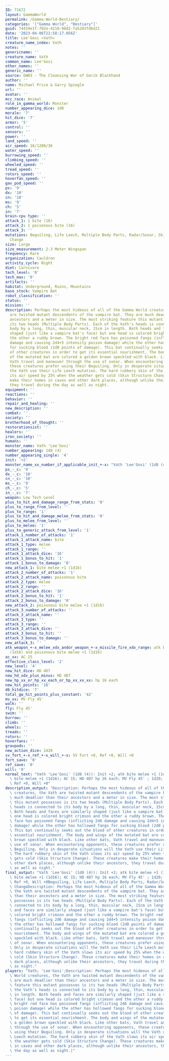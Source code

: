 ```yaml
---
ID: 71672
layout: GammaWorld
permalink: /Gamma-World-Bestiary/
categories: '["Gamma World", "Bestiary"]'
guid: 74419e1f-702e-4210-90d2-fa5203fd6d21
date: '2023-04-06T22:58:17.056Z'
title: Lee'Gosi «Vath»
creature_name_index: Vath
notes: ''
genericname: ''
creature_name: Vath
common_name: Lee'Gosi
other_names: ''
generic_name: ''
source: GW03 - The Cleansing War of Garik Blackhand
author: ''
name: Michael Price & Garry Spiegle
url: ''
avatar: ''
mcc_race: Animal
role_in_gamma_world: Monster
number_appearing_dice: 1d8
morale: '7'
hit_dice: '7'
armor: '5'
control: ''
sensors: ''
power: ''
land_speed: ''
air_speed: 16/1200/36
water_speed: ''
burrowing_speed: ''
climbing_speed: ''
wheeled_speed: ''
tread_speed: ''
rotors_speed: ''
hoverfan_speed: ''
gav_pod_speed: ''
ps: '9'
dx: '10'
cn: '10'
ms: '9'
ch: '5'
in: '7'
brain-cpu type: ''
attack_1: 1 bite (16)
attack_2: 1 poisonous bite (16)
attack_3: ''
mutations: Beguiling, Life Leech, Multiple Body Parts, Radar/Sonar, Skin Structure
  Change
size: Large
size_measurement: 2-3 Meter Wingspan
frequency: Rare
organization: Cauldron
activity_cycle: Night
diet: Carnivore
tech_level: '0'
tech_max: '0'
artifacts: ''
habitat: Underground, Ruins, Mountains
base_stock: Vampire Bat
robot_classification: ''
status: ''
mission: ''
description: Perhaps the most hideous of all of the Gamma World creatures, the Vath
  are twisted mutant descendents of the vampire bat. They are much deadlier than their
  ancestors and a meter in size. The most striking feature this mutant possesses is
  its two heads (Multiple Body Parts). Each of the Vath's heads is connected to its
  body by a long, thin, muscular neck, 15cm in length. Both heads and faces are similarly
  shaped (just like a vampire bat's face) but one head is colored bright crimson and
  the other a ruddy brown. The bright red face has poisoned fangs (inflicting 2d6
  damage and causing 2d4+5 intensity poison damage) while the other has hollowed fangs
  for sucking blood (2d8 points of damage). This bat continually seeks out the blood
  of other creatures in order to get its essential nourishment. The body and wings
  of the mutated bat are colored a golden brown speckled with black. Like other bats,
  Vath travel and maneuver through the use of sonar. When encountering opponents,
  these creatures prefer using their Beguiling. Only in desperate situations will
  the Vath use their Life Leech mutation. The hard rubbery skin of the Vath slows
  its air speed by 25% when the weather gets cold (Skin Structure Change). These creatures
  make their homes in caves and other dark places, although unlike their ancestors,
  they travel during the day as well as night.
equipment: ''
reactions: ''
behavior: ''
repair_and_healing: ''
new_description: ''
combat: ''
society: ''
brotherhood_of_thought: ''
restorationsist: ''
healers: ''
iron_society: ''
humans: ''
monster_name: Vath 'Lee'Gosi'
number_appearing: 1d8 (4)
number_appearing_single: '4'
init: '+2'
monster_name_xx_number_if_applicable_init_+-x: "Vath 'Lee'Gosi' (1d8 (4)): Init +2"
ps_-_c: '9'
dx_-_c: '10'
cn_-_c: '10'
ms_-_c: '9'
ch_-_c: '5'
in_-_c: '7'
weapon: Low Tech Level
plus_to_hit_and_damage_range_from_stats: '0'
plus_to_range_from_level: ''
plus_to_range: '1'
plus_to_hit_and_damage_melee_from_stats: '0'
plus_to_melee_from_level: ''
plus_to_melee: '1'
plus_to_generic_attack_from_level: '1'
attack_1_number_of_attacks: '1'
attack_1_attack_name: bite
attack_1_type: melee
attack_1_range: ''
attack_1_attack_dice: '16'
attack_1_bonus_to_hit: '1'
attack_1_bonus_to_damage: '0'
new_attack_1: bite melee +1 (1d16)
attack_2_number_of_attacks: '1'
attack_2_attack_name: poisonous bite
attack_2_type: melee
attack_2_range: ''
attack_2_attack_dice: '16'
attack_2_bonus_to_hit: '1'
attack_2_bonus_to_damage: '0'
new_attack_2: poisonous bite melee +1 (1d16)
attack_3_number_of_attacks: ''
attack_3_attack_name: ''
attack_3_type: ''
attack_3_range: ''
attack_3_attack_dice: ''
attack_3_bonus_to_hit: ''
attack_3_bonus_to_damage: ''
new_attack_3: ''
atk_weapon_+-x_melee_xdx_andor_weapon_+-x_missile_fire_xdx_range: atk bite melee +1
  (1d16) and poisonous bite melee +1 (1d16)
ac_xx: AC 15
effective_class_level: '2'
new_level: '4'
new_hit_dice: HD 4D7
new_hd_xdx_plus_minus: HD 4D7
new_hp_xx_or_hp_xx_each_or_hp_xx_xx_xx: hp 16 each
new_hit_points: '16'
d6_hitdice: '7'
total_gw_hit_points_plus_constant: '42'
mv_xx: MV Fly 45'
walk: ''
fly: Fly 45'
swim: ''
burrow: ''
climb: ''
wheels: ''
treads: ''
rotors: ''
hoverfans: ''
gravpods: ''
new_action_dice: 1d20
sv_fort_+-x_ref_+-x_will_+-x: SV Fort +0, Ref +0, Will +0
fort_save: '0'
ref_save: '0'
will: '0'
normal_text: "Vath 'Lee'Gosi' (1d8 (4)): Init +2; atk bite melee +1 (1d16) and poisonous\
  \ bite melee +1 (1d16); AC 15; HD 4D7 hp 16 each; MV Fly 45' ; 1d20; SV Fort +0,\
  \ Ref +0, Will +0"
description_output: "Description: Perhaps the most hideous of all of the Gamma World\
  \ creatures, the Vath are twisted mutant descendents of the vampire bat. They are\
  \ much deadlier than their ancestors and a meter in size. The most striking feature\
  \ this mutant possesses is its two heads (Multiple Body Parts). Each of the Vath's\
  \ heads is connected to its body by a long, thin, muscular neck, 15cm in length.\
  \ Both heads and faces are similarly shaped (just like a vampire bat's face) but\
  \ one head is colored bright crimson and the other a ruddy brown. The bright red\
  \ face has poisoned fangs (inflicting 2d6 damage and causing 2d4+5 intensity poison\
  \ damage) while the other has hollowed fangs for sucking blood (2d8 points of damage).\
  \ This bat continually seeks out the blood of other creatures in order to get its\
  \ essential nourishment. The body and wings of the mutated bat are colored a golden\
  \ brown speckled with black. Like other bats, Vath travel and maneuver through the\
  \ use of sonar. When encountering opponents, these creatures prefer using their\
  \ Beguiling. Only in desperate situations will the Vath use their Life Leech mutation.\
  \ The hard rubbery skin of the Vath slows its air speed by 25% when the weather\
  \ gets cold (Skin Structure Change). These creatures make their homes in caves and\
  \ other dark places, although unlike their ancestors, they travel during the day\
  \ as well as night."
final_output: "Vath 'Lee'Gosi' (1d8 (4)): Init +2; atk bite melee +1 (1d16) and poisonous\
  \ bite melee +1 (1d16); AC 15; HD 4D7 hp 16 each; MV Fly 45' ; 1d20; SV Fort +0,\
  \ Ref +0, Will +0Beguiling, Life Leech, Multiple Body Parts, Radar/Sonar, Skin Structure\
  \ ChangeDescription: Perhaps the most hideous of all of the Gamma World creatures,\
  \ the Vath are twisted mutant descendents of the vampire bat. They are much deadlier\
  \ than their ancestors and a meter in size. The most striking feature this mutant\
  \ possesses is its two heads (Multiple Body Parts). Each of the Vath's heads is\
  \ connected to its body by a long, thin, muscular neck, 15cm in length. Both heads\
  \ and faces are similarly shaped (just like a vampire bat's face) but one head is\
  \ colored bright crimson and the other a ruddy brown. The bright red face has poisoned\
  \ fangs (inflicting 2d6 damage and causing 2d4+5 intensity poison damage) while\
  \ the other has hollowed fangs for sucking blood (2d8 points of damage). This bat\
  \ continually seeks out the blood of other creatures in order to get its essential\
  \ nourishment. The body and wings of the mutated bat are colored a golden brown\
  \ speckled with black. Like other bats, Vath travel and maneuver through the use\
  \ of sonar. When encountering opponents, these creatures prefer using their Beguiling.\
  \ Only in desperate situations will the Vath use their Life Leech mutation. The\
  \ hard rubbery skin of the Vath slows its air speed by 25% when the weather gets\
  \ cold (Skin Structure Change). These creatures make their homes in caves and other\
  \ dark places, although unlike their ancestors, they travel during the day as well\
  \ as night."
players: "Vath; 'Lee'Gosi';Description: Perhaps the most hideous of all of the Gamma\
  \ World creatures, the Vath are twisted mutant descendents of the vampire bat. They\
  \ are much deadlier than their ancestors and a meter in size. The most striking\
  \ feature this mutant possesses is its two heads (Multiple Body Parts). Each of\
  \ the Vath's heads is connected to its body by a long, thin, muscular neck, 15cm\
  \ in length. Both heads and faces are similarly shaped (just like a vampire bat's\
  \ face) but one head is colored bright crimson and the other a ruddy brown. The\
  \ bright red face has poisoned fangs (inflicting 2d6 damage and causing 2d4+5 intensity\
  \ poison damage) while the other has hollowed fangs for sucking blood (2d8 points\
  \ of damage). This bat continually seeks out the blood of other creatures in order\
  \ to get its essential nourishment. The body and wings of the mutated bat are colored\
  \ a golden brown speckled with black. Like other bats, Vath travel and maneuver\
  \ through the use of sonar. When encountering opponents, these creatures prefer\
  \ using their Beguiling. Only in desperate situations will the Vath use their Life\
  \ Leech mutation. The hard rubbery skin of the Vath slows its air speed by 25% when\
  \ the weather gets cold (Skin Structure Change). These creatures make their homes\
  \ in caves and other dark places, although unlike their ancestors, they travel during\
  \ the day as well as night.|"
---
```

</br>